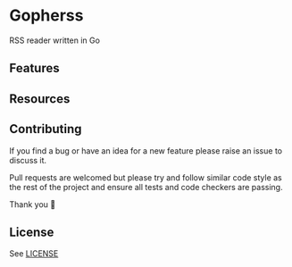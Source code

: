 # Gopherss

RSS reader written in Go

## Features

## Resources

## Contributing

If you find a bug or have an idea for a new feature please raise an issue to discuss it.

Pull requests are welcomed but please try and follow similar code style as the rest of the project and ensure all tests and code checkers are passing.

Thank you 💛

## License

See [LICENSE](LICENSE)

